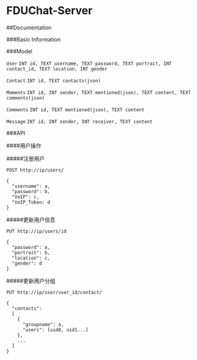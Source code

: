 # FDUChat-Server

##Documentation

###Basic Information

###Model

``User``
``INT id, TEXT username, TEXT password, TEXT portrait, INT contact_id, TEXT location, INT gender``

``Contact``
``INT id, TEXT contacts(json)``

``Moments``
``INT id, INT sender, TEXT mentioned(json), TEXT content, TEXT comments(json)``

``Comments``
``INT id, TEXT mentioned(json), TEXT content``

``Message``
``INT id, INT sender, INT receiver, TEXT content``

###API

####用户操作

#####注册用户

```
POST http://ip/users/

{
  "username": a,
  "password": b,
  "VoIP": c,
  "VoIP_Token: d
}
```

#####更新用户信息

```
PUT http://ip/users/id

{
  "password": a,
  "portrait": b,
  "location": c,
  "gender": d
}
```

#####更新用户分组

```
PUT http://ip/user/user_id/contact/

{
  "contacts":
  [
    {
      "groupname": a,
      "users": [uid0, uid1...]
    },
    ...
  ]
}
```
